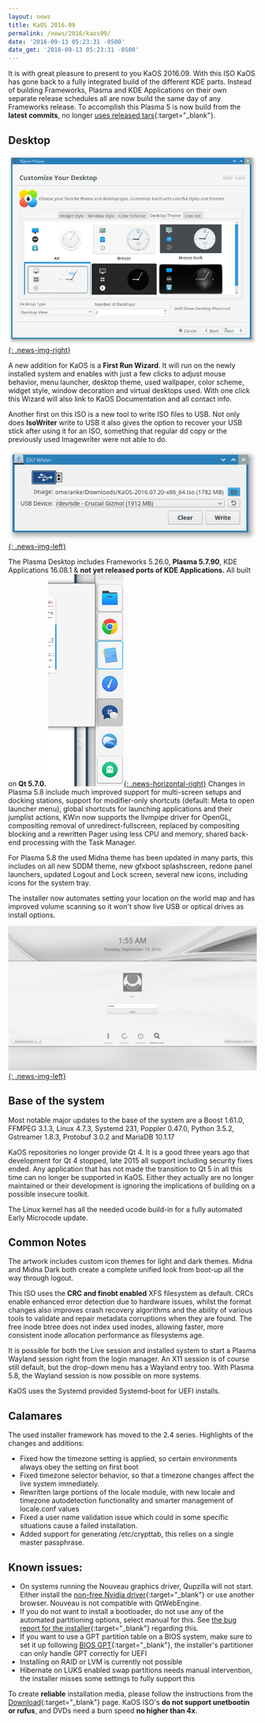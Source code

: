 ```yaml
---
layout: news
title: KaOS 2016.09
permalink: /news/2016/kaos09/
date: '2016-09-13 05:23:31 -0500'
date_gmt: '2016-09-13 05:23:31 -0500'
---
```

It is with great pleasure to present to you KaOS 2016.09. With this ISO KaOS has gone back to a fully integrated build of the different KDE parts. Instead of building Frameworks, Plasma and KDE Applications on their own separate release schedules all are now build the same day of any Frameworks release. To accomplish this Plasma 5 is now build from the **latest commits**, no longer [uses released tars](https://forum.kaosx.us/d/1588-plasma-5-bi-weekly-master-builds){:target="_blank"}.

## Desktop

[![](/img/2016/kaptan.png){: .news-img-right}](/img/2016/kaptan.png)

A new addition for KaOS is a **First Run Wizard**. It will run on the newly installed system and enables with just a few clicks to adjust mouse behavior, menu launcher, desktop theme, used wallpaper, color scheme, widget style, window decoration and virtual desktops used. With one click this Wizard will also link to KaOS Documentation and all contact info.

Another first on this ISO is a new tool to write ISO files to USB. Not only does **IsoWriter** write to USB it also gives the option to recover your USB stick after using it for an ISO, something that regular dd copy or the previously used Imagewriter were not able to do.

[![](/img/2016/isowriter.png){: .news-img-left}](/img/2016/isowriter.png)

The Plasma Desktop includes Frameworks 5.26.0, **Plasma 5.7.90**, KDE Applications 16.08.1 & **not yet released ports of KDE Applications.** All built on **Qt 5.7.0.**
[![](/img/2016/tray_icons.png){: .news-horizontal-right}](/img/2016/tray_icons.png)
Changes in Plasma 5.8 include much improved support for multi-screen setups and docking stations, support for modifier-only shortcuts (default: Meta to open launcher menu), global shortcuts for launching applications and their jumplist actions, KWin now supports the llvmpipe driver for OpenGL, compositing removal of unredirect-fullscreen, replaced by compositing blocking and a rewritten Pager using less CPU and memory, shared back-end processing with the Task Manager.

For Plasma 5.8 the used Midna theme has been updated in many parts, this includes on all new SDDM theme, new gfxboot splashscreen, redone panel launchers, updated Logout and Lock screen, several new icons, including icons for the system tray.

The installer now automates setting your location on the world map and has improved volume scanning so it won't show live USB or optical drives as install options.

[![](/img/2016/sddm.png){: .news-img-left}](/img/2016/sddm.png)

## Base of the system
Most notable major updates to the base of the system are a Boost 1.61.0, FFMPEG 3.1.3, Linux 4.7.3, Systemd 231, Poppler 0.47.0, Python 3.5.2, Gstreamer 1.8.3, Protobuf 3.0.2 and MariaDB 10.1.17

KaOS repositories no longer provide Qt 4. It is a good three years ago that development for Qt 4 stopped, late 2015 all support including security fixes ended. Any application that has not made the transition to Qt 5 in all this time can no longer be supported in KaOS. Either they actually are no longer maintained or their development is ignoring the implications of building on a possible insecure toolkit.

The Linux kernel has all the needed ucode build-in for a fully automated Early Microcode update. 

## Common Notes
The artwork includes custom icon themes for light and dark themes. Midna and Midna Dark both create a complete unified look from boot-up all the way through logout.

This ISO uses the **CRC and finobt enabled** XFS filesystem as default. CRCs enable enhanced error detection due to hardware issues, whilst the format changes also improves crash recovery algorithms and the ability of various tools to validate and repair metadata corruptions when they are found. The free inode btree does not index used inodes, allowing faster, more consistent inode allocation performance as filesystems age.

It is possible for both the Live session and installed system to start a Plasma Wayland session right from the login manager. An X11 session is of course still default, but the drop-down menu has a Wayland entry too. With Plasma 5.8, the Wayland session is now possible on more systems.

KaOS uses the Systemd provided Systemd-boot for UEFI installs.

## Calamares
The used installer framework has moved to the 2.4 series. Highlights of the changes and additions:

* Fixed how the timezone setting is applied, so certain environments always obey the setting on first boot
* Fixed timezone selector behavior, so that a timezone changes affect the live system immediately.
* Rewritten large portions of the locale module, with new locale and timezone autodetection functionality and smarter management of locale.conf values
* Fixed a user name validation issue which could in some specific situations cause a failed installation.
* Added support for generating /etc/crypttab, this relies on a single master passphrase.

## Known issues:
* On systems running the Nouveau graphics driver, Qupzilla will not start. Either install the [non-free Nvidia driver](https://kaosx.us/docs/nvidia/){:target="_blank"} or use another browser. Nouveau is not compatible with QtWebEngine.
* If you do not want to install a bootloader, do not use any of the automated partitioning options, select manual for this.  See [the bug report for the installer](https://calamares.io/bugs/browse/CAL-388){:target="_blank"} regarding this.
* If you want to use a GPT partition table on a BIOS system, make sure to set it up following [BIOS GPT](https://kaosx.us/docs/bios_gpt/){:target="_blank"}, the installer's partitioner can only handle GPT correctly for UEFI
* Installing on RAID or LVM is currently not possible
* Hibernate on LUKS enabled swap partitions needs manual intervention, the installer misses some settings to fully support this

To create **reliable** installation media, please follow the instructions from the [Download](http://kaosx.us/download/){:target="_blank"} page. KaOS ISO's **do not support unetbootin or rufus**, and DVDs need a burn speed **no higher than 4x**.
